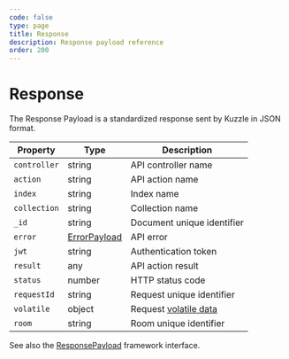 ```yaml
---
code: false
type: page
title: Response
description: Response payload reference  
order: 200
---
```


# Response

The Response Payload is a standardized response sent by Kuzzle in JSON format.

| Property     | Type         | Description                                                               |
|--------------|--------------|---------------------------------------------------------------------------|
| `controller` | string       | API controller name                                                       |
| `action`     | string       | API action name                                                           |
| `index`      | string       | Index name                                                                |
| `collection` | string       | Collection name                                                           |
| `_id`        | string       | Document unique identifier                                                |
| `error`      | [ErrorPayload](/core/2/api/payloads/error) | API error                                   |
| `jwt`        | string       | Authentication token                                                      |
| `result`     | any          | API action result                                                         |
| `status`     | number       | HTTP status code                                                          |
| `requestId`  | string       | Request unique identifier                                                 |
| `volatile`   | object       | Request [volatile data](/core/2/guides/main-concepts/1-api#volatile-data) |
| `room`       | string       | Room unique identifier                                                    |

See also the [ResponsePayload](/core/2/framework/interfaces/response-payload) framework interface.